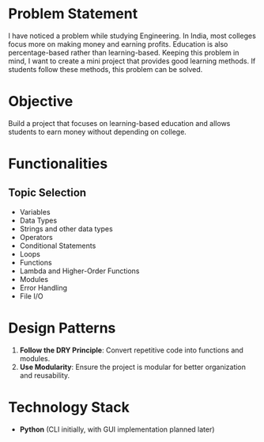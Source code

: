 # Problem Statement
I have noticed a problem while studying Engineering. In India, most colleges focus more on making money and earning profits. Education is also percentage-based rather than learning-based. Keeping this problem in mind, I want to create a mini project that provides good learning methods. If students follow these methods, this problem can be solved.

# Objective
Build a project that focuses on learning-based education and allows students to earn money without depending on college.

# Functionalities
## Topic Selection
- Variables
- Data Types
- Strings and other data types
- Operators
- Conditional Statements
- Loops
- Functions
- Lambda and Higher-Order Functions
- Modules
- Error Handling
- File I/O

# Design Patterns
1. **Follow the DRY Principle**: Convert repetitive code into functions and modules.
2. **Use Modularity**: Ensure the project is modular for better organization and reusability.

# Technology Stack
- **Python** (CLI initially, with GUI implementation planned later)
